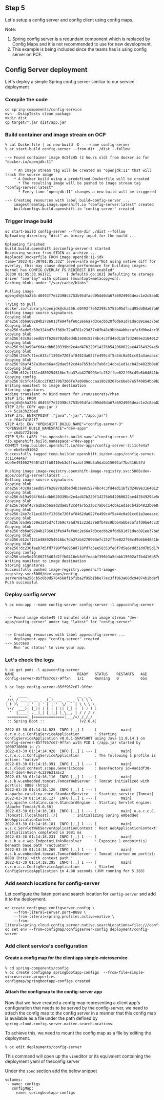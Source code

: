 ## Step 5


 Let's setup a config server and config client using config maps. 
 
 Note:
 
 1. Spring config server is a redundant component which is replaced by Config Maps and it is not recommended to use for new development. 
 2. This example is being included since the teams has is using config server on PCF.

 ## Config Server deployment

 Let's deploy a simple Spring config server similiar to our service deployment

### Compile the code
```
cd spring-components/config-service
mvn  -DskipTests clean package
mkdir dist 
cp target/*.jar dist/app.jar
 ```

###  Build container and image stream on OCP

```
% cat Dockerfile | oc new-build -D - --name config-server
% oc start-build config-server --from-dir ./dist --follow  

--> Found container image 8c5fc45 (2 hours old) from docker.io for "docker.io/openjdk:11"

    * An image stream tag will be created as "openjdk:11" that will track the source image
    * A Docker build using a predefined Dockerfile will be created
      * The resulting image will be pushed to image stream tag "config-server:latest"
      * Every time "openjdk:11" changes a new build will be triggered

--> Creating resources with label build=config-server ...
    imagestreamtag.image.openshift.io "config-server:latest" created
    buildconfigs.build.openshift.io "config-server" created
```
### Trigger image build 

```
oc start-build config-server --from-dir ./dist --follow  
Uploading directory "dist" as binary input for the build ...
.
Uploading finished
build.build.openshift.io/config-server-2 started
Receiving source from STDIN as archive ...
Replaced Dockerfile FROM image openjdk:11-jdk
time="2022-03-30T01:05:33Z" level=info msg="Not using native diff for overlay, this may cause degraded performance for building images: kernel has CONFIG_OVERLAY_FS_REDIRECT_DIR enabled"
I0330 01:05:33.961721       1 defaults.go:102] Defaulting to storage driver "overlay" with options [mountopt=metacopy=on].
Caching blobs under "/var/cache/blobs".

Pulling image openjdk@sha256:d0493f7e52398c5753b95dfacd95dd0da67a6924903deac1e2c8aa8266055fda ...
Trying to pull docker.io/library/openjdk@sha256:d0493f7e52398c5753b95dfacd95dd0da67a6924903deac1e2c8aa8266055fda...
Getting image source signatures
Copying blob sha256:dbba69284b2786013fe94fefe0c2e66a7d3cecbb20f6d691d71dac891ee37be5
Copying blob sha256:6ade5c59e324bd7cf369c72ad781c23d37e8fb48c9bbb4abbecafafd9be4cc35
Copying blob sha256:43c0aceedb57f6288702dbed4b3a98c5274bc4c3fd4ed116f2d2489e3164012f
Copying blob sha256:b19a994f6d4cdbb620339bd2e4ad47b229f14276b542060622ae447649294e5d
Copying blob sha256:24e7c71ec633cf1303e720faf8462da622fe499c4f5a44c0a01cc01a3aeaacc1
Copying blob sha256:9baf437a1badb6aad2dae5f2cd4a7b53a6c7ab6c14cba1ed1ecb42b4822b0e87
Copying blob sha256:612cf131e4880254616bc7da37ab4270993efc252ffbe022f98c49b6b64841b4
Copying config sha256:8c5fc4518cc2f82379b7266fe7a0986cccaa18b28207bc6beb7e5f40854bb9b2
Writing manifest to image destination
Storing signatures
Adding transient rw bind mount for /run/secrets/rhsm
STEP 1/5: FROM openjdk@sha256:d0493f7e52398c5753b95dfacd95dd0da67a6924903deac1e2c8aa8266055fda
STEP 2/5: COPY app.jar /
--> 5c2e3b236ed
STEP 3/5: ENTRYPOINT ["java","-jar","/app.jar"]
--> f04e74182f7
STEP 4/5: ENV "OPENSHIFT_BUILD_NAME"="config-server-3" "OPENSHIFT_BUILD_NAMESPACE"="dev-apps"
--> c6db7721deb
STEP 5/5: LABEL "io.openshift.build.name"="config-server-3" "io.openshift.build.namespace"="dev-apps"
COMMIT temp.builder.openshift.io/dev-apps/config-server-3:11c4e4a7
--> ebe5e491062
Successfully tagged temp.builder.openshift.io/dev-apps/config-server-3:11c4e4a7
ebe5e4910627640fd2ffb0410eb3dffeaabf396b3a5dabb15602af7bd416b57d

Pushing image image-registry.openshift-image-registry.svc:5000/dev-apps/config-server:latest ...
Getting image source signatures
Copying blob sha256:43c0aceedb57f6288702dbed4b3a98c5274bc4c3fd4ed116f2d2489e3164012f
Copying blob sha256:b19a994f6d4cdbb620339bd2e4ad47b229f14276b542060622ae447649294e5d
Copying blob sha256:9baf437a1badb6aad2dae5f2cd4a7b53a6c7ab6c14cba1ed1ecb42b4822b0e87
Copying blob sha256:24e7c71ec633cf1303e720faf8462da622fe499c4f5a44c0a01cc01a3aeaacc1
Copying blob sha256:6ade5c59e324bd7cf369c72ad781c23d37e8fb48c9bbb4abbecafafd9be4cc35
Copying blob sha256:dbba69284b2786013fe94fefe0c2e66a7d3cecbb20f6d691d71dac891ee37be5
Copying blob sha256:612cf131e4880254616bc7da37ab4270993efc252ffbe022f98c49b6b64841b4
Copying blob sha256:dc230faeb7d5fd7790ffe8958d718fd7c5ee58353fe8f7d5e6edd31dd7b5d176
Copying config sha256:ebe5e4910627640fd2ffb0410eb3dffeaabf396b3a5dabb15602af7bd416b57d
Writing manifest to image destination
Storing signatures
Successfully pushed image-registry.openshift-image-registry.svc:5000/dev-apps/config-server@sha256:b5c6b0d5764568f16f1ba2f95b1bbe77ec3ff063a60dc94074b1bdefb792a4f8
Push successful
```
### Deploy config server 

```
% oc new-app --name config-server config-server -l app=config-server


--> Found image ebe5e49 (2 minutes old) in image stream "dev-apps/config-server" under tag "latest" for "config-server"


--> Creating resources with label app=config-server ...
    deployment.apps "config-server" created
--> Success
    Run 'oc status' to view your app.
```

### Let's check the logs

```
% oc get pods -l app=config-server
NAME                             READY   STATUS    RESTARTS   AGE
config-server-85ff967c67-9ffxn   1/1     Running   0          65s

% oc logs config-server-85ff967c67-9ffxn

  .   ____          _            __ _ _
 /\\ / ___'_ __ _ _(_)_ __  __ _ \ \ \ \
( ( )\___ | '_ | '_| | '_ \/ _` | \ \ \ \
 \\/  ___)| |_)| | | | | || (_| |  ) ) ) )
  '  |____| .__|_| |_|_| |_\__, | / / / /
 =========|_|==============|___/=/_/_/_/
 :: Spring Boot ::                (v2.6.4)

2022-03-30 01:14:14.023  INFO [,,] 1 --- [           main] c.r.o.c.c.ConfigServiceApplication       : Starting ConfigServiceApplication v0.0.1-SNAPSHOT using Java 11.0.14.1 on config-server-85ff967c67-9ffxn with PID 1 (/app.jar started by 1000710000 in /)
2022-03-30 01:14:14.026  INFO [,,] 1 --- [           main] c.r.o.c.c.ConfigServiceApplication       : The following 1 profile is active: "native"
2022-03-30 01:14:15.391  INFO [,,] 1 --- [           main] o.s.cloud.context.scope.GenericScope     : BeanFactory id=4ad1df30-86cf-3de4-9e63-4c329631a5c2
2022-03-30 01:14:16.116  INFO [,,] 1 --- [           main] o.s.b.w.embedded.tomcat.TomcatWebServer  : Tomcat initialized with port(s): 8888 (http)
2022-03-30 01:14:16.126  INFO [,,] 1 --- [           main] o.apache.catalina.core.StandardService   : Starting service [Tomcat]
2022-03-30 01:14:16.127  INFO [,,] 1 --- [           main] org.apache.catalina.core.StandardEngine  : Starting Servlet engine: [Apache Tomcat/9.0.58]
2022-03-30 01:14:16.181  INFO [,,] 1 --- [           main] o.a.c.c.C.[Tomcat].[localhost].[/]       : Initializing Spring embedded WebApplicationContext
2022-03-30 01:14:16.181  INFO [,,] 1 --- [           main] w.s.c.ServletWebServerApplicationContext : Root WebApplicationContext: initialization completed in 2081 ms
2022-03-30 01:14:18.231  INFO [,,] 1 --- [           main] o.s.b.a.e.web.EndpointLinksResolver      : Exposing 1 endpoint(s) beneath base path '/actuator'
2022-03-30 01:14:18.269  INFO [,,] 1 --- [           main] o.s.b.w.embedded.tomcat.TomcatWebServer  : Tomcat started on port(s): 8888 (http) with context path ''
2022-03-30 01:14:18.295  INFO [,,] 1 --- [           main] c.r.o.c.c.ConfigServiceApplication       : Started ConfigServiceApplication in 4.88 seconds (JVM running for 5.383)
```

### Add search locations for config-server

Let configure the listen port and search location for ``config-server`` and add it to the deployment.

```
oc create configmap configserver-config \
    --from-literal=server.port=8888 \
    --from-literal=spring.profiles.active=native \
    --from-literal=spring.cloud.config.server.native.searchLocations=file:///config 
oc set env --from=configmap/configserver-config deployment/config-server
```

### Add client service's configuration

#### Create a config map for the client app simple-microservice

```
% cd spring-components/config
% oc create configmap springbootapp-configs  --from-file=simple-microservice.properties
configmap/springbootapp-configs created
```

#### Attach the configmap to the config-server app

Now that we have created a config map representing a client app's configuration that needs to be served by the config-server, we need to attach the config map to the config server in a manner that this config map is available as a file under the path defined by ``spring.cloud.config.server.native.searchLocations``.

To achieve this, we need to mount the config map as a file by editing the deployment. 

```
% oc edit deployments/config-server
```
This command will open up the ``vim``editor or its equivalent containing the deployment yaml of theconfig server

Under the ``spec`` section add the below snippet

```
volumes:
 - name: configs
   configMap:
     name: springbootapp-configs
```
